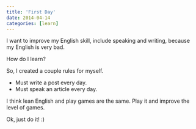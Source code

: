 ```yaml
---
title: 'First Day'
date: 2014-04-14
categories: [learn]
---
```


I want to improve my English skill, include speaking and writing, 
because my English is very bad.

How do I learn?

So, I created a couple rules for myself.

* Must write a post every day.
* Must speak an article every day.

I think lean English and play games are the same.
Play it and improve the level of games.

Ok, just do it! :)

